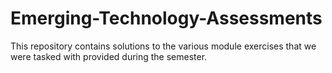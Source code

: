 # Emerging-Technology-Assessments
This repository contains solutions to the various module exercises that we were tasked with provided during the semester. 

